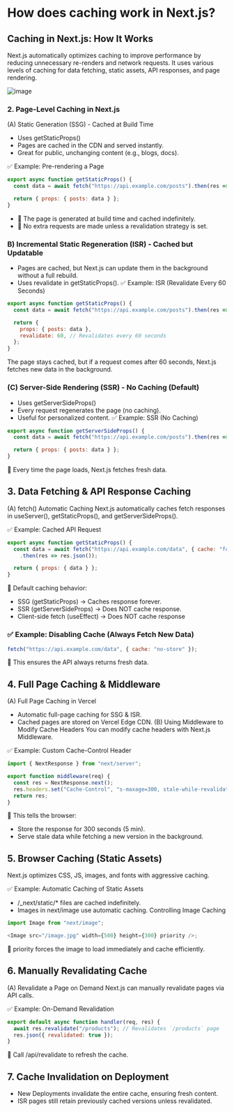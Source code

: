 # How does caching work in Next.js?

## Caching in Next.js: How It Works
Next.js automatically optimizes caching to improve performance by reducing unnecessary re-renders and network requests. It uses various levels of caching for data fetching, static assets, API responses, and page rendering.

![image](https://github.com/user-attachments/assets/ceb9653d-b784-4b66-a95b-c7e2a92a65f8)


### 2. Page-Level Caching in Next.js
(A) Static Generation (SSG) - Cached at Build Time
- Uses getStaticProps()
- Pages are cached in the CDN and served instantly.
- Great for public, unchanging content (e.g., blogs, docs).

✅ Example: Pre-rendering a Page
```js
export async function getStaticProps() {
  const data = await fetch("https://api.example.com/posts").then(res => res.json());

  return { props: { posts: data } };
}
```
- 🔹 The page is generated at build time and cached indefinitely.
- 🔹 No extra requests are made unless a revalidation strategy is set.

### B) Incremental Static Regeneration (ISR) - Cached but Updatable
- Pages are cached, but Next.js can update them in the background without a full rebuild.
- Uses revalidate in getStaticProps().
✅ Example: ISR (Revalidate Every 60 Seconds)
```js
export async function getStaticProps() {
  const data = await fetch("https://api.example.com/posts").then(res => res.json());

  return {
    props: { posts: data },
    revalidate: 60, // Revalidates every 60 seconds
  };
}

```


 The page stays cached, but if a request comes after 60 seconds, Next.js fetches new data in the background.

 ### (C) Server-Side Rendering (SSR) - No Caching (Default)
- Uses getServerSideProps()
- Every request regenerates the page (no caching).
- Useful for personalized content.
✅ Example: SSR (No Caching)
```jsx
export async function getServerSideProps() {
  const data = await fetch("https://api.example.com/posts").then(res => res.json());

  return { props: { posts: data } };
}

```
🔹 Every time the page loads, Next.js fetches fresh data.

## 3. Data Fetching & API Response Caching
(A) fetch() Automatic Caching
Next.js automatically caches fetch responses in useServer(), getStaticProps(), and getServerSideProps().

✅ Example: Cached API Request
```js
export async function getStaticProps() {
  const data = await fetch("https://api.example.com/data", { cache: "force-cache" })
    .then(res => res.json());

  return { props: { data } };
}
```
🔹 Default caching behavior:

- SSG (getStaticProps) → Caches response forever.
- SSR (getServerSideProps) → Does NOT cache response.
- Client-side fetch (useEffect) → Does NOT cache response

### ✅ Example: Disabling Cache (Always Fetch New Data)
```js
fetch("https://api.example.com/data", { cache: "no-store" });
```
🔹 This ensures the API always returns fresh data.

## 4. Full Page Caching & Middleware
(A) Full Page Caching in Vercel
- Automatic full-page caching for SSG & ISR.
- Cached pages are stored on Vercel Edge CDN.
(B) Using Middleware to Modify Cache Headers
You can modify cache headers with Next.js Middleware.

✅ Example: Custom Cache-Control Header
```js
import { NextResponse } from "next/server";

export function middleware(req) {
  const res = NextResponse.next();
  res.headers.set("Cache-Control", "s-maxage=300, stale-while-revalidate=60");
  return res;
}

```
🔹 This tells the browser:
- Store the response for 300 seconds (5 min).
- Serve stale data while fetching a new version in the background.

## 5. Browser Caching (Static Assets)
Next.js optimizes CSS, JS, images, and fonts with aggressive caching.

✅ Example: Automatic Caching of Static Assets

- /_next/static/* files are cached indefinitely.
- Images in next/image use automatic caching.
Controlling Image Caching
```js
import Image from "next/image";

<Image src="/image.jpg" width={500} height={300} priority />;
```
🔹 priority forces the image to load immediately and cache efficiently.

## 6. Manually Revalidating Cache
(A) Revalidate a Page on Demand
Next.js can manually revalidate pages via API calls.

✅ Example: On-Demand Revalidation
```js
export default async function handler(req, res) {
  await res.revalidate("/products"); // Revalidates `/products` page
  res.json({ revalidated: true });
}

```
🔹 Call /api/revalidate to refresh the cache.

## 7. Cache Invalidation on Deployment
- New Deployments invalidate the entire cache, ensuring fresh content.
- ISR pages still retain previously cached versions unless revalidated.

